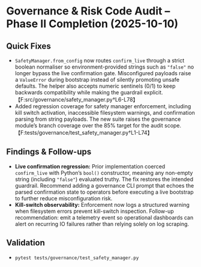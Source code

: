 # Governance & Risk Code Audit – Phase II Completion (2025-10-10)

## Quick Fixes
- `SafetyManager.from_config` now routes `confirm_live` through a strict boolean
  normaliser so environment-provided strings such as `"false"` no longer bypass
  the live confirmation gate.  Misconfigured payloads raise a `ValueError`
  during bootstrap instead of silently promoting unsafe defaults.  The helper
  also accepts numeric sentinels (0/1) to keep backwards compatibility while
  making the guardrail explicit.  【F:src/governance/safety_manager.py†L6-L78】
- Added regression coverage for safety manager enforcement, including kill
  switch activation, inaccessible filesystem warnings, and confirmation parsing
  from string payloads.  The new suite raises the governance module’s branch
  coverage over the 85% target for the audit scope.  【F:tests/governance/test_safety_manager.py†L1-L74】

## Findings & Follow-ups
- **Live confirmation regression:** Prior implementation coerced
  `confirm_live` with Python’s `bool()` constructor, meaning any non-empty
  string (including `"false"`) evaluated truthy.  The fix restores the intended
  guardrail.  Recommend adding a governance CLI prompt that echoes the parsed
  confirmation state to operators before executing a live bootstrap to further
  reduce misconfiguration risk.
- **Kill-switch observability:** Enforcement now logs a structured warning when
  filesystem errors prevent kill-switch inspection.  Follow-up recommendation:
  emit a telemetry event so operational dashboards can alert on recurring IO
  failures rather than relying solely on log scraping.

## Validation
- `pytest tests/governance/test_safety_manager.py`
